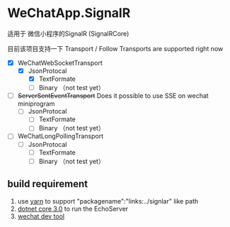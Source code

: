 # WeChatApp.SignalR
适用于 微信小程序的SignalR (SignalRCore)

目前该项目支持一下 Transport / Follow Transports are supported right now
- [x] WeChatWebSocketTransport
    - [x] JsonProtocal
        - [x] TextFormate
        - [ ] Binary （not test yet）
- [ ] ~~ServerSentEventTransport~~ Does it possible to use SSE on wechat miniprogram
    - [ ] JsonProtocal
        - [ ] TextFormate
        - [ ] Binary （not test yet）
- [ ] WeChatLongPollingTransport
    - [ ] JsonProtocal
        - [ ] TextFormate
        - [ ] Binary （not test yet）

## build requirement
1. use [yarn](https://yarnpkg.com/) to support "packagename":"links:../signlar" like path
2. [dotnet core 3.0](https://dot.net)  to run the EchoServer 
3. [wechat dev tool](https://developers.weixin.qq.com/miniprogram/dev/devtools/devtools.html)
